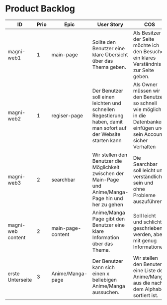 # Product Backlog

| ID | Prio | Epic | User Story | COS | Effort |
| ---|------|------| -----------|-----|--------|
| magni-web1 | 1 | main-page | Sollte den Benutzer eine klare Übersicht über das Thema geben. | Als Besitzer der Seite möchte ich den Besucher ein klares Verständnis zur Seite geben. | - | 
| magni-web2 | 1 | regiser-page | Der Benutzer soll einen leichten und schnellen Regestierung haben, damit man sofort auf der Website starten kann | Als Owner müssen wir den Benutzer so schnell wie möglich in die Datenbanken einfügen und sein Account sicher Verhalten | - | 
| magni-web3 | 2 | searchbar | Wir stellen den Benutzer die Möglichkeit zwischen der Main-Page und Anime/Manga-Page hin und her zu gehen | Die Searchbar soll leicht und verständlich sein und ohne Probleme auszuführen. | - |
| magni-web content | 2 | main-page-content | Anime/Manga Page gibt den Benutzer eine klare Information über das Thema. | Soll leicht und schlicht geschrieben werden, aber mit genug Informationen | - | 
| erste Unterseite | 3 | Anime/Manga-page | Der Benutzer kann sich einen x beliebigen Anime/Manga aussuchen. | Wir stellen den Benuter eine Liste der Anime/Manga aus die nach dem Alphabet sortiert ist. | - | 